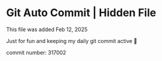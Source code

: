 # Git Auto Commit | Hidden File

This file was added Feb 12, 2025

Just for fun and keeping my daily git commit active 🤪

commit number: 317002
